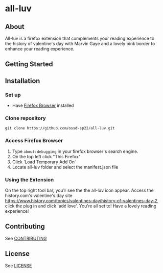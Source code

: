 # all-luv

## About 
All-luv is a firefox extension that complements your reading experience to the history of valentine's day with Marvin Gaye and a lovely pink border to enhance your reading experience. 

## Getting Started 

## Installation 
### Set up
- Have [Firefox Browser](https://www.mozilla.org/en-US/firefox/new/) installed 

### Clone repository 
`git clone https://github.com/ossd-sp22/all-luv.git` 

### Access Firefox Browser 
1. Type `about:debugging` in your firefox browser's search engine. 
2. On the top left click "This Firefox" 
3. Click 'Load Temporary Add On' 
4. Locate all-luv folder and select the manifest.json file 

### Using the Extension 
On the top right tool bar, you'll see the the all-luv icon appear. Access the history.com's valentine's day site
https://www.history.com/topics/valentines-day/history-of-valentines-day-2, click the plug in and click 'add love'. 
You're all set to! Have a lovely reading experience! 

## Contributing 
See [CONTRIBUTING](https://github.com/ossd-sp22/all-luv/blob/main/contributing.md)

## License 
See [LICENSE](https://github.com/ossd-sp22/all-luv/blob/main/LICENSE)
